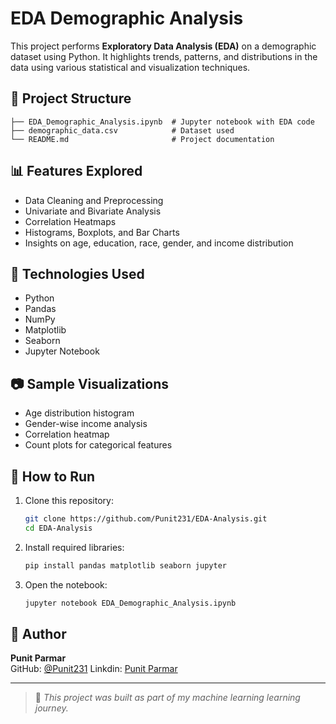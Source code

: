 # EDA Demographic Analysis

This project performs **Exploratory Data Analysis (EDA)** on a demographic dataset using Python. It highlights trends, patterns, and distributions in the data using various statistical and visualization techniques.

## 📁 Project Structure

```
├── EDA_Demographic_Analysis.ipynb  # Jupyter notebook with EDA code
├── demographic_data.csv            # Dataset used
└── README.md                       # Project documentation
```

## 📊 Features Explored

- Data Cleaning and Preprocessing
- Univariate and Bivariate Analysis
- Correlation Heatmaps
- Histograms, Boxplots, and Bar Charts
- Insights on age, education, race, gender, and income distribution

## 🧰 Technologies Used

- Python
- Pandas
- NumPy
- Matplotlib
- Seaborn
- Jupyter Notebook

## 📷 Sample Visualizations

- Age distribution histogram
- Gender-wise income analysis
- Correlation heatmap
- Count plots for categorical features

## 🚀 How to Run

1. Clone this repository:
   ```bash
   git clone https://github.com/Punit231/EDA-Analysis.git
   cd EDA-Analysis
   ```

2. Install required libraries:
   ```bash
   pip install pandas matplotlib seaborn jupyter
   ```

3. Open the notebook:
   ```bash
   jupyter notebook EDA_Demographic_Analysis.ipynb
   ```

## 📝 Author

**Punit Parmar**  
GitHub: [@Punit231](https://github.com/Punit231)
Linkdin: [Punit Parmar](https://www.linkedin.com/in/punitparmar231/)

---

> 📌 _This project was built as part of my machine learning learning journey._
